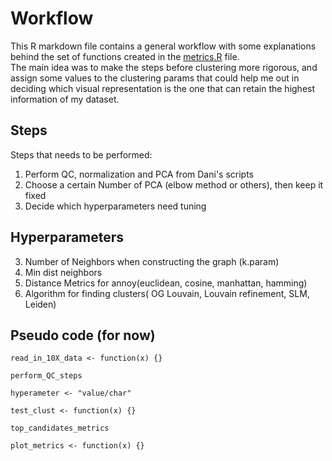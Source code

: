 # Workflow

This R markdown file contains a general workflow with some explanations behind the set of functions created in the [metrics.R](https://github.com/AndreaMariani-AM/Unsupervised_clustering_eval/blob/main/scripts/metrics.R) file.  
The main idea was to make the steps before clustering more rigorous, and assign some values to the clustering params that could help me out
in deciding which visual representation is the one that can retain the highest information of my dataset.  

## Steps
Steps that needs to be performed:  
1. Perform QC, normalization and PCA from Dani's scripts  
2. Choose a certain Number of PCA (elbow method or others), then keep it fixed  
3. Decide which hyperparameters need tuning

## Hyperparameters

3. Number of Neighbors when constructing the graph (k.param)  
4. Min dist neighbors  
5. Distance Metrics for annoy(euclidean, cosine, manhattan, hamming)  
6. Algorithm for finding clusters( OG Louvain, Louvain refinement, SLM, Leiden)  

## Pseudo code (for now)

```{r}
read_in_10X_data <- function(x) {}

perform_QC_steps

hyperameter <- "value/char"

test_clust <- function(x) {}

top_candidates_metrics

plot_metrics <- function(x) {}
```
